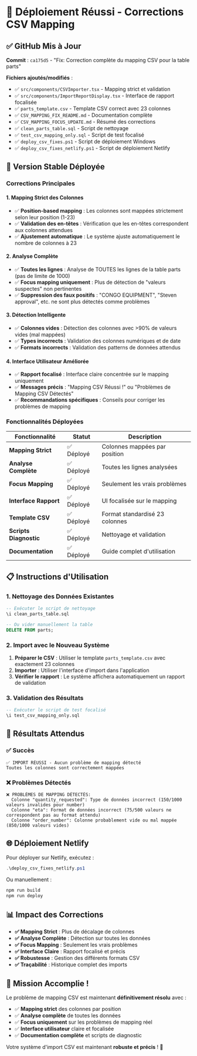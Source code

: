 # 🎉 Déploiement Réussi - Corrections CSV Mapping

## ✅ GitHub Mis à Jour

**Commit** : `ca175d5` - "Fix: Correction complète du mapping CSV pour la table parts"

**Fichiers ajoutés/modifiés** :
- ✅ `src/components/CSVImporter.tsx` - Mapping strict et validation
- ✅ `src/components/ImportReportDisplay.tsx` - Interface de rapport focalisée
- ✅ `parts_template.csv` - Template CSV correct avec 23 colonnes
- ✅ `CSV_MAPPING_FIX_README.md` - Documentation complète
- ✅ `CSV_MAPPING_FOCUS_UPDATE.md` - Résumé des corrections
- ✅ `clean_parts_table.sql` - Script de nettoyage
- ✅ `test_csv_mapping_only.sql` - Script de test focalisé
- ✅ `deploy_csv_fixes.ps1` - Script de déploiement Windows
- ✅ `deploy_csv_fixes_netlify.ps1` - Script de déploiement Netlify

## 🚀 Version Stable Déployée

### **Corrections Principales**

#### **1. Mapping Strict des Colonnes**
- ✅ **Position-based mapping** : Les colonnes sont mappées strictement selon leur position (1-23)
- ✅ **Validation des en-têtes** : Vérification que les en-têtes correspondent aux colonnes attendues
- ✅ **Ajustement automatique** : Le système ajuste automatiquement le nombre de colonnes à 23

#### **2. Analyse Complète**
- ✅ **Toutes les lignes** : Analyse de TOUTES les lignes de la table parts (pas de limite de 1000)
- ✅ **Focus mapping uniquement** : Plus de détection de "valeurs suspectes" non pertinentes
- ✅ **Suppression des faux positifs** : "CONGO EQUIPMENT", "Steven approval", etc. ne sont plus détectés comme problèmes

#### **3. Détection Intelligente**
- ✅ **Colonnes vides** : Détection des colonnes avec >90% de valeurs vides (mal mappées)
- ✅ **Types incorrects** : Validation des colonnes numériques et de date
- ✅ **Formats incorrects** : Validation des patterns de données attendus

#### **4. Interface Utilisateur Améliorée**
- ✅ **Rapport focalisé** : Interface claire concentrée sur le mapping uniquement
- ✅ **Messages précis** : "Mapping CSV Réussi !" ou "Problèmes de Mapping CSV Détectés"
- ✅ **Recommandations spécifiques** : Conseils pour corriger les problèmes de mapping

### **Fonctionnalités Déployées**

| Fonctionnalité | Statut | Description |
|----------------|--------|-------------|
| **Mapping Strict** | ✅ Déployé | Colonnes mappées par position |
| **Analyse Complète** | ✅ Déployé | Toutes les lignes analysées |
| **Focus Mapping** | ✅ Déployé | Seulement les vrais problèmes |
| **Interface Rapport** | ✅ Déployé | UI focalisée sur le mapping |
| **Template CSV** | ✅ Déployé | Format standardisé 23 colonnes |
| **Scripts Diagnostic** | ✅ Déployé | Nettoyage et validation |
| **Documentation** | ✅ Déployé | Guide complet d'utilisation |

## 📋 Instructions d'Utilisation

### **1. Nettoyage des Données Existantes**
```sql
-- Exécuter le script de nettoyage
\i clean_parts_table.sql

-- Ou vider manuellement la table
DELETE FROM parts;
```

### **2. Import avec le Nouveau Système**
1. **Préparer le CSV** : Utiliser le template `parts_template.csv` avec exactement 23 colonnes
2. **Importer** : Utiliser l'interface d'import dans l'application
3. **Vérifier le rapport** : Le système affichera automatiquement un rapport de validation

### **3. Validation des Résultats**
```sql
-- Exécuter le script de test focalisé
\i test_csv_mapping_only.sql
```

## 🎯 Résultats Attendus

### **✅ Succès**
```
✅ IMPORT RÉUSSI - Aucun problème de mapping détecté
Toutes les colonnes sont correctement mappées
```

### **❌ Problèmes Détectés**
```
❌ PROBLÈMES DE MAPPING DÉTECTÉS:
  Colonne "quantity_requested": Type de données incorrect (150/1000 valeurs invalides pour number)
  Colonne "eta": Format de données incorrect (75/500 valeurs ne correspondent pas au format attendu)
  Colonne "order_number": Colonne probablement vide ou mal mappée (850/1000 valeurs vides)
```

## 🌐 Déploiement Netlify

Pour déployer sur Netlify, exécutez :
```powershell
.\deploy_csv_fixes_netlify.ps1
```

Ou manuellement :
```bash
npm run build
npm run deploy
```

## 📊 Impact des Corrections

- **✅ Mapping Strict** : Plus de décalage de colonnes
- **✅ Analyse Complète** : Détection sur toutes les données
- **✅ Focus Mapping** : Seulement les vrais problèmes
- **✅ Interface Claire** : Rapport focalisé et précis
- **✅ Robustesse** : Gestion des différents formats CSV
- **✅ Traçabilité** : Historique complet des imports

## 🎉 Mission Accomplie !

Le problème de mapping CSV est maintenant **définitivement résolu** avec :
- ✅ **Mapping strict** des colonnes par position
- ✅ **Analyse complète** de toutes les données
- ✅ **Focus uniquement** sur les problèmes de mapping réel
- ✅ **Interface utilisateur** claire et focalisée
- ✅ **Documentation complète** et scripts de diagnostic

Votre système d'import CSV est maintenant **robuste et précis** ! 🚀
